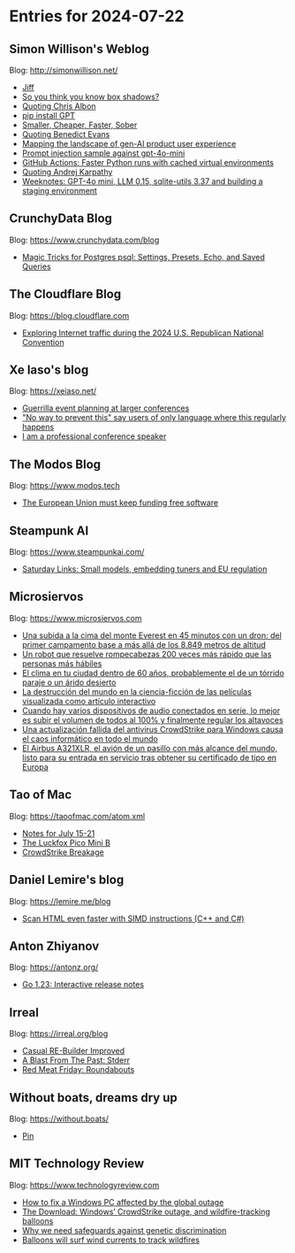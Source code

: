 # Entries for 2024-07-22
## Simon Willison's Weblog 
Blog: http://simonwillison.net/ 

- [Jiff](https://simonwillison.net/2024/Jul/22/jiff/#atom-everything)
- [So you think you know box shadows?](https://simonwillison.net/2024/Jul/21/so-you-think-you-know-box-shadows/#atom-everything)
- [Quoting Chris Albon](https://simonwillison.net/2024/Jul/21/chris-albon/#atom-everything)
- [pip install GPT](https://simonwillison.net/2024/Jul/21/pip-install-gpt/#atom-everything)
- [Smaller, Cheaper, Faster, Sober](https://simonwillison.net/2024/Jul/20/smaller-cheaper-faster-sober/#atom-everything)
- [Quoting Benedict Evans](https://simonwillison.net/2024/Jul/20/benedict-evans/#atom-everything)
- [Mapping the landscape of gen-AI product user experience](https://simonwillison.net/2024/Jul/20/landscape-of-gen-ai-product-ux/#atom-everything)
- [Prompt injection sample against gpt-4o-mini](https://simonwillison.net/2024/Jul/19/prompt-injection-gpt-4o-mini/#atom-everything)
- [GitHub Actions: Faster Python runs with cached virtual environments](https://simonwillison.net/2024/Jul/19/github-actions-faster-python/#atom-everything)
- [Quoting Andrej Karpathy](https://simonwillison.net/2024/Jul/19/andrej-karpathy/#atom-everything)
- [Weeknotes: GPT-4o mini, LLM 0.15, sqlite-utils 3.37 and building a staging environment](https://simonwillison.net/2024/Jul/19/weeknotes/#atom-everything)
## CrunchyData Blog 
Blog: https://www.crunchydata.com/blog 

- [ Magic Tricks for Postgres psql: Settings, Presets, Echo, and Saved Queries ](https://www.crunchydata.com/blog/magic-tricks-for-postgres-psql-settings-presets-cho-and-saved-queries)
##  The Cloudflare Blog  
Blog: https://blog.cloudflare.com 

- [Exploring Internet traffic during the 2024 U.S. Republican National Convention](https://blog.cloudflare.com/exploring-internet-traffic-during-the-2024-us-republican-national-convention)
## Xe Iaso's blog 
Blog: https://xeiaso.net/ 

- [Guerrilla event planning at larger conferences](https://xeiaso.net/talks/2024/consentual-marketing/)
- ["No way to prevent this" say users of only language where this regularly happens](https://xeiaso.net/shitposts/no-way-to-prevent-this/OVE-20240719-0001/)
- [I am a professional conference speaker](https://xeiaso.net/videos/2024/professional-conference-speaker/)
## The Modos Blog 
Blog: https://www.modos.tech 

- [The European Union must keep funding free software](https://www.modos.tech/blog/the-european-union-must-keep-funding-free-software)
## Steampunk AI 
Blog: https://www.steampunkai.com/ 

- [Saturday Links: Small models, embedding tuners and EU regulation](https://www.steampunkai.com/saturday-links-small-models-embedding-tuners-and-eu-regulation/)
## Microsiervos 
Blog: https://www.microsiervos.com 

- [Una subida a la cima del monte Everest en 45 minutos con un dron: del primer campamento base a más allá de los 8.849 metros de altitud](https://www.microsiervos.com/archivo/mundoreal/subida-cima-monte-everest-en-45-minutos-con-un-dron.html)
- [Un robot que resuelve rompecabezas 200 veces más rápido que las personas más hábiles](https://www.microsiervos.com/archivo/puzzles-y-rubik/robot-resuelve-rompecabezas-200-mas-rapido-personas-habiles.html)
- [El clima en tu ciudad dentro de 60 años, probablemente el de un tórrido paraje o un árido desierto](https://www.microsiervos.com/archivo/ecologia/clima-ciudad-60-arido-desierto.html)
- [La destrucción del mundo en la ciencia-ficción de las películas visualizada como artículo interactivo](https://www.microsiervos.com/archivo/peliculas-tv/destruccion-mundo-ciencia-ficcion-peliculas.html)
- [Cuando hay varios dispositivos de audio conectados en serie, lo mejor es subir el volumen de todos al 100% y finalmente regular los altavoces](https://www.microsiervos.com/archivo/musica/varios-dispositivos-audio-serie-volumen-altavoces.html)
- [Una actualización fallida del antivirus CrowdStrike para Windows causa el caos informático en todo el mundo](https://www.microsiervos.com/archivo/ordenadores/crowdstrike-windows-caos-informatico.html)
- [El Airbus A321XLR, el avión de un pasillo con más alcance del mundo, listo para su entrada en servicio tras obtener su certificado de tipo en Europa](https://www.microsiervos.com/archivo/aerotrastorno/airbus-a321xlr-certificado-tipo.html)
## Tao of Mac 
Blog: https://taoofmac.com/atom.xml 

- [Notes for July 15-21](https://taoofmac.com/space/notes/2024/07/21/1800)
- [The Luckfox Pico Mini B](https://taoofmac.com/space/blog/2024/07/20/1800)
- [CrowdStrike Breakage](https://taoofmac.com/space/links/2024/07/19/1130)
## Daniel Lemire's blog 
Blog: https://lemire.me/blog 

- [Scan HTML even faster with SIMD instructions (C++ and C#)](https://lemire.me/blog/2024/07/20/scan-html-even-faster-with-simd-instructions-c-and-c/)
## Anton Zhiyanov 
Blog: https://antonz.org/ 

- [Go 1.23: Interactive release notes](https://antonz.org/go-1-23/)
## Irreal 
Blog: https://irreal.org/blog 

- [Casual RE-Builder Improved](https://irreal.org/blog/?p=12324)
- [A Blast From The Past: Stderr](https://irreal.org/blog/?p=12322)
- [Red Meat Friday: Roundabouts](https://irreal.org/blog/?p=12320)
## Without boats, dreams dry up 
Blog: https://without.boats/ 

- [Pin](https://without.boats/blog/pin/)
## MIT Technology Review 
Blog: https://www.technologyreview.com 

- [How to fix a Windows PC affected by the global outage](https://www.technologyreview.com/2024/07/19/1095161/fix-windows-pc-microsoft-crowdstrike-outage/)
- [The Download: Windows’ CrowdStrike outage, and wildfire-tracking balloons](https://www.technologyreview.com/2024/07/19/1095149/the-download-windows-crowdstrike-outage-and-wildfire-tracking-balloons/)
- [Why we need safeguards against genetic discrimination](https://www.technologyreview.com/2024/07/19/1095120/why-we-need-safeguards-against-genetic-discrimination/)
- [Balloons will surf wind currents to track wildfires](https://www.technologyreview.com/2024/07/19/1095125/balloons-will-surf-wind-currents-to-track-wildfires/)